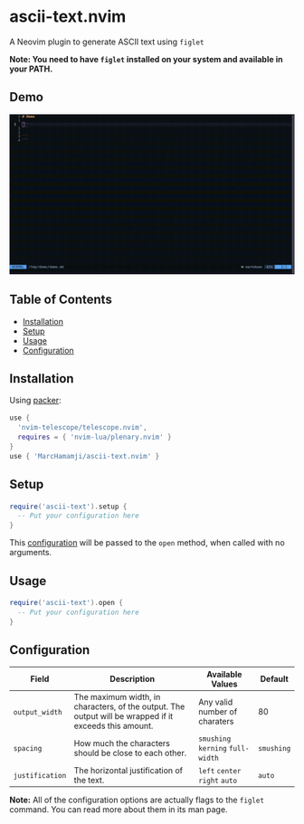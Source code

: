 # ascii-text.nvim
A Neovim plugin to generate ASCII text using `figlet`

**Note: You need to have `figlet` installed on your system and available in your PATH.**

## Demo
![](./demo/demo.gif) 

## Table of Contents

- [Installation](#installation)
- [Setup](#setup)
- [Usage](#usage)
- [Configuration](#configuration)

## Installation

  Using [packer](https://github.com/wbthomason/packer.nvim):

  ```lua
  use {
    'nvim-telescope/telescope.nvim',
    requires = { 'nvim-lua/plenary.nvim' }
  }
  use { 'MarcHamamji/ascii-text.nvim' }
  ```

## Setup

  ```lua
  require('ascii-text').setup {
    -- Put your configuration here
  }
  ```

  This [configuration](#configuration)  will be passed to the `open` method, when called with no arguments.

## Usage

  ```lua
  require('ascii-text').open {
    -- Put your configuration here
  }
  ```

## Configuration

  | Field | Description | Available Values | Default |
  |---------------- | --------------- | --------------- | --------------- |
  | `output_width` | The maximum width, in characters, of the output. The output will be wrapped if it exceeds this amount. | Any valid number of charaters | 80 |
  | `spacing` | How much the characters should be close to each other. | `smushing` `kerning` `full-width` | `smushing` |
  | `justification` | The horizontal justification of the text. | `left` `center` `right` `auto` | `auto` |

  **Note:** All of the configuration options are actually flags to the `figlet` command. You can read more about them in its man page.
